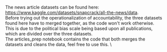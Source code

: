 The news article datasets can be found here: https://www.kaggle.com/datasets/snapcrack/all-the-news/data. \
Before trying out the operationalization of accountability, the three datasets found here have to merged together, as the code won't work otherwise. \
This is due to the political bias scale being based upon all publications, which are divided over the three datasets. \
The articles_prep notebook contains the code that both merges the datasets and cleans the data, feel free to use this. \
